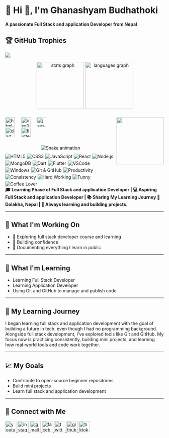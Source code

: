 # 💫 Hi 👋, I'm Ghanashyam Budhathoki 
**A passionate Full Stack and application Developer from Nepal**


###
## 🏆 GitHub Trophies
![](https://github-profile-trophy.vercel.app/?username=alamimran613&theme=radical&no-frame=false&no-bg=false&margin-w=4)
<div align="center">
  <img src="https://github-readme-stats.vercel.app/api?username=ghanashyambudhathoki01&hide_title=false&hide_rank=false&show_icons=true&include_all_commits=true&count_private=true&disable_animations=false&theme=dracula&locale=en&hide_border=false" height="150" alt="stats graph" />
  <img src="https://github-readme-stats.vercel.app/api/top-langs?username=ghanashyambudhathoki01&locale=en&hide_title=false&layout=compact&card_width=320&langs_count=5&theme=dracula&hide_border=false" height="150" alt="languages graph" />
</div>

###

<img align="right" height="150" src="https://camo.githubusercontent.com/2366b34bb903c09617990fb5fff4622f3e941349e846ddb7e73df872a9d21233/68747470733a2f2f63646e2e6472696262626c652e636f6d2f75736572732f3733303730332f73637265656e73686f74732f363538313234332f6176656e746f2e676966" />

###

<div align="left">
  <img src="https://cdn.jsdelivr.net/gh/devicons/devicon/icons/html5/html5-original.svg" height="30" alt="html5 logo" />
  <img width="12" />
  <img src="https://cdn.jsdelivr.net/gh/devicons/devicon/icons/css3/css3-original.svg" height="30" alt="css3 logo" />
  <img width="12" />
  <img src="https://cdn.jsdelivr.net/gh/devicons/devicon/icons/javascript/javascript-original.svg" height="30" alt="javascript logo" />
  <div align="left">
  <img src="https://cdn.jsdelivr.net/gh/devicons/devicon/icons/dart/dart-original.svg" height="30" alt="dart logo" />
  <img width="12" />
  <img src="https://cdn.jsdelivr.net/gh/devicons/devicon/icons/flutter/flutter-original.svg" height="30" alt="flutter logo" />
</div>

</div>

###

<!-- Snake Game Repo View -->

<div align="center">
  <img src="https://profile-readme-generator.com/assets/snake.svg" alt="Snake animation" />
</div>

<div style="display: flex; flex-wrap: wrap; gap: 5px; align-items: center; margin-top: 10px;">

  <!-- Tech Stack -->
  <img src="https://img.shields.io/badge/HTML5-E34F26?style=for-the-badge&logo=html5&logoColor=white" alt="HTML5">
  <img src="https://img.shields.io/badge/CSS3-1572B6?style=for-the-badge&logo=css3&logoColor=white" alt="CSS3">
  <img src="https://img.shields.io/badge/JavaScript-F7DF1E?style=for-the-badge&logo=javascript&logoColor=black" alt="JavaScript">
  <img src="https://img.shields.io/badge/React-61DAFB?style=for-the-badge&logo=react&logoColor=black" alt="React">
  <img src="https://img.shields.io/badge/Node.js-339933?style=for-the-badge&logo=node.js&logoColor=white" alt="Node.js">
  <img src="https://img.shields.io/badge/MongoDB-47A248?style=for-the-badge&logo=mongodb&logoColor=white" alt="MongoDB">
<img src="https://img.shields.io/badge/Dart-0175C2?style=for-the-badge&logo=dart&logoColor=white" alt="Dart">
<img src="https://img.shields.io/badge/Flutter-02569B?style=for-the-badge&logo=flutter&logoColor=white" alt="Flutter">

  <!-- Tools & Work -->
  <img src="https://img.shields.io/badge/VSCode-007ACC?style=for-the-badge&logo=visual-studio-code&logoColor=white" alt="VSCode">
  <img src="https://img.shields.io/badge/Windows-0078D6?style=for-the-badge&logo=windows&logoColor=white" alt="Windows">
  <img src="https://img.shields.io/badge/Git-GitHub-181717?style=for-the-badge&logo=github&logoColor=white" alt="Git & GitHub">

  <!-- Productivity & Personality -->
  <img src="https://img.shields.io/badge/Productivity-20b2aa?style=for-the-badge&logo=notion&logoColor=white" alt="Productivity">
  <img src="https://img.shields.io/badge/Consistency-ff6347?style=for-the-badge&logo=clockify&logoColor=white" alt="Consistency">
  <img src="https://img.shields.io/badge/Hard_Working-ff8c00?style=for-the-badge&logo=zapier&logoColor=white" alt="Hard Working">
  <img src="https://img.shields.io/badge/Funny-ff69b4?style=for-the-badge&logo=messenger&logoColor=white" alt="Funny">
  <img src="https://img.shields.io/badge/Coffee-Love-6f4e37?style=for-the-badge&logo=coffeescript&logoColor=white" alt="Coffee Lover">

</div>
<strong>
🎓 Learning Phase of Full Stack and application Developer | 💻 Aspiring Full Stack and application Developer | 📚 Sharing My Learning Journey  
📍 Dolakha, Nepal | 🧠 Always learning and building projects.
</strong>

---

## 🚧 What I'm Working On
- 📘 Exploring full stack developer course and learning
- 🎯 Building confidence
- 🧰 Documenting everything I learn in public

---

## 🧠 What I'm Learning
- Learning Full Stack Developer
- Learning Application Developer
- Using Git and GitHub to manage and publish code

---

## 📘 My Learning Journey
I began learning full stack and application  development with the goal of building a future in tech, even though I had no programming background.  
Alongside full stack development, I’ve explored tools like Git and GitHub. My focus now is practicing consistently, building mini projects, and learning how real-world tools and code work together.

---

## 📈 My Goals
- Contribute to open-source beginner repositories
- Build mini projects
- Learn full stack and application development

---

## 🔗 Connect with Me
<div align="left">
  <!-- YouTube -->
  <a href="https://www.youtube.com/@Decoded_By_Ghanashyam012" target="_blank">
    <img src="https://img.shields.io/static/v1?message=YouTube&logo=youtube&color=FF0000&logoColor=white&style=for-the-badge" height="35" alt="youtube logo" />
  </a>

  <!-- Instagram -->
  <a href="https://www.instagram.com/ghanashyam_072/" target="_blank">
    <img src="https://img.shields.io/static/v1?message=Instagram&logo=instagram&color=E4405F&logoColor=white&style=for-the-badge" height="35" alt="instagram logo" />
  </a>

  <!-- Gmail -->
  <a href="mailto:ghanashyambudhathoki03@gmail.com" target="_blank">
    <img src="https://img.shields.io/static/v1?message=Gmail&logo=gmail&color=D14836&logoColor=white&style=for-the-badge" height="35" alt="gmail logo" />
  </a>

  <!-- Facebook -->
  <a href="https://www.facebook.com/deepcore.codes" target="_blank">
    <img src="https://img.shields.io/static/v1?message=Facebook&logo=facebook&color=1877F2&logoColor=white&style=for-the-badge" height="35" alt="facebook logo" />
  </a>

  <!-- Twitter / X -->
  <a href="https://x.com/ghanashyam_072?t=66He60KVEe0fv27jO93r2Q&s=09" target="_blank">
    <img src="https://img.shields.io/static/v1?message=Twitter&logo=twitter&color=1DA1F2&logoColor=white&style=for-the-badge" height="35" alt="twitter logo" />
  </a>


  <!-- GitHub -->
  <a href="https://github.com/ghanashyambudhathoki01" target="_blank">
    <img src="https://img.shields.io/static/v1?message=GitHub&logo=github&color=181717&logoColor=white&style=for-the-badge" height="35" alt="github logo" />
  </a>


  <!-- TikTok -->
  <a href="https://tiktok.com/@samrajbudhathoki012" target="_blank">
    <img src="https://img.shields.io/static/v1?message=TikTok&logo=tiktok&color=000000&logoColor=white&style=for-the-badge" height="35" alt="tiktok logo" />
  </a>
</div>

